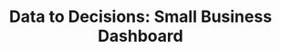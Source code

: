 ---
title: "Data to Decisions: Small Business Dashboard"
description: "Small Business Dashboard pulls from the Federal Procurement Database System (FPDS) plus Category Management data augmentations.Note that DOD and military branch obligation data may be delayed up to 90 days; other departments' reporting is through date indicated within dashboard"
url-link: "https://d2d.gsa.gov/report/small-business-dashboard"
type: "HTML"
gov-only: "false"
is-external: "true"
publication-date: "August 01, 2023"
reading-time: "5"
resource-type: "Tool"
filter: "market-intelligence"
audience: "industry-all-businesses"
branded-offerings: "market-it-data-intelligence"
---